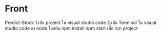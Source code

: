 # Front
Predict-Stock
1.เปิด project ใน visual studio code
2.เปิด Terminal ใน visual studio code
ลง node โดยพิม npm install
npm start เพื่อ run project

